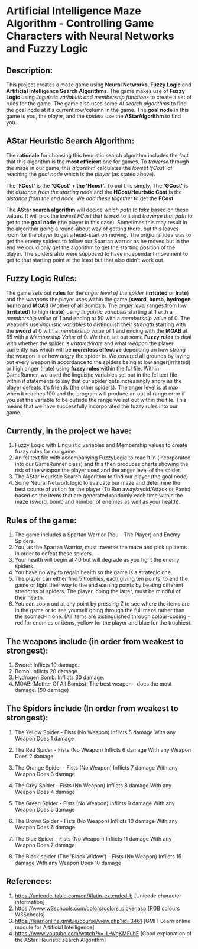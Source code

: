 # Artificial Intelligence Maze Algorithm - Controlling Game Characters with Neural Networks and Fuzzy Logic

## Description:
This project creates a maze game using __Neural Networks__, __Fuzzy Logic__ and __Artificial Intelligence Search Algorithms__.
The game makes use of __Fuzzy Logic__ using _linguistic variables and membership functions_ to create a set of rules for the game. The game also uses some _AI search algorithms_ to find the goal node at it's current row/column in the game. The __goal node__ in this game is you, the _player_, and the _spiders_ use the __AStarAlgorithm__ to find you.


## AStar Heuristic Search Algorithm:
The __rationale__ for choosing this heuristic search algorithm includes the fact that this algorithm is the __most efficient__ one for games. To _traverse_ through the maze in our game, this _algorithm_ calculates the _lowest 'fCost'_ of reaching the _goal node_ which is the _player_ (as stated above). 


The '__FCost'__ is the __'GCost' + the 'Hcost'.__ 
To put this simply, The __'GCost'__ is the _distance from the starting node_ and the __HCost/Heuristic Cost__ is the _distance from the end node._ 
We _add these together_ to get the __FCost__.

The __AStar search algorithm__ will decide _which path to take_ based on these values. It will pick the _lowest FCost_ that is next to it and _traverse that path_ to get to the __goal node__ (the player in this case). Sometimes this may result in the algorithm going a round-about way of getting there, but this leaves room for the player to get a head-start on moving. The origional idea was to get the enemy spiders to follow our Spartan warrior as he moved but in the end we could only get the algorithm to get the starting position of the player. The spiders also were supposed to have independant movement to get to that starting point at the least but that also didn't work out. 


## Fuzzy Logic Rules:
The game sets out __rules__ for the _anger level of the spider_ (__irritated__ or __Irate__) and the _weapons_ the player uses within the game (__sword__, __bomb__, __hydrogen bomb__ and __MOAB__ (Mother of all Bombs)). The _anger level_ ranges from low (__irritated__) to high (__irate__) using _linguistic variables_ starting at 1 with a _membership value_ of 1 and ending at 50 with a _membership value_ of 0. The weapons use _linguistic variables_ to distinguish their _strength_ starting with the __sword__ at 0 with a _membership value_ of 1 and ending with the __MOAB__ at 65 with a _Membership Value_ of 0. We then set out some __Fuzzy rules__ to deal with whether the spider is _irritated/irate_ and what _weapon_ the player currently has which will be __more/less effective__ depending on how _strong_ the weapon is or how _angry_ the spider is. We covered all grounds by laying out every weapon in accordance to the spiders being at low anger(irritated) or high anger (irate) using __fuzzy rules__ within the fcl file.
Within GameRunner, we used the linguistic variables set out in the fcl text file within if statements to say that our spider gets increasingly angry as the player defeats it's friends (the other spiders). The anger level is at max when it reaches 100 and the program will produce an out of range error if you set the variable to be outside the range we set out within the file. This means that we have successfully incorporated the fuzzy rules into our game.


## Currently, in the project we have:

1. Fuzzy Logic with Linguistic variables and Membership values to create fuzzy rules for our game.
2. An fcl text file with accompanying FuzzyLogic to read it in (incorporated into our GameRunner class) and this then produces charts showing the risk of the weapon the player used and the anger level of the spider.
3. The AStar Heuristic Search Algorithm to find our player (the goal node)
4. Some Neural Network logic to evaluate our maze and determine the best course of action for the player (To Run away/avoid/Attack or Panic) based on the items that are generated randomly each time within the maze (sword, bomb and number of enemies as well as your health). 



## Rules of the game:

1. The game includes a Spartan Warrior (You - The Player) and Enemy Spiders.
2. You, as the Spartan Warrior, must traverse the maze and pick up items in order to defeat these spiders.
3. Your health will begin at 40 but will degrade as you fight the enemy spiders.
4. You have no way to regain health so the game is a strategic one.
5. The player can either find 5 trophies, each giving ten points, to end the game or fight their way to the end earning points by beating different strengths of spiders. The player, doing the latter, must be mindful of their health.
6. You can zoom out at any point by pressing Z to see where the items are in the game or to see yourself going through the full maze rather than the zoomed-in one. (All items are distinguished through colour-coding - red for enemies or items, yellow for the player and blue for the trophies).


## The weapons include (in order from weakest to strongest):

1. Sword: Inflicts 10 damage.
2. Bomb:  Inflicts 20 damage.
3. Hydrogen Bomb: Inflicts 30 damage.
4. MOAB (Mother Of All Bombs): The best weapon - does the most damage. (50 damage)


## The Spiders include (In order from weakest to strongest):

1. The Yellow Spider - Fists (No Weapon) Inflicts   5 damage
   With any Weapon   Does		 1 damage

2. The Red Spider - Fists (No Weapon)    Inflicts   6 damage
   With any Weapon	  Does		 2 damage

3. The Orange Spider - Fists (No Weapon) Inflicts   7 damage
   With any Weapon	  Does		 3 damage

4. The Grey Spider - Fists (No Weapon)   Inflicts   8 damage
   With any Weapon	  Does		 4 damage

5. The Green Spider - Fists (No Weapon)  Inflicts   9 damage
   With any Weapon	  Does		 5 damage

6. The Brown Spider - Fists (No Weapon)  Inflicts  10 damage
   With any Weapon	  Does		 6 damage

7. The Blue Spider - Fists (No Weapon)   Inflicts  11 damage
   With any Weapon	  Does		 7 damage

8. The Black spider (The 'Black Widow') - Fists (No Weapon) Inflicts 15 damage
   With any Weapon	  Does		10 damage



## References:

1) https://unicode-table.com/en/#latin-extended-b [Unicode character information]
2) https://www.w3schools.com/colors/colors_picker.asp [RGB colours W3Schools]
3) https://learnonline.gmit.ie/course/view.php?id=3461 [GMIT Learn online module for Artificial Intelligence]
4) https://www.youtube.com/watch?v=-L-WgKMFuhE [Good explanation of the AStar Heuristic search Algorithm]
